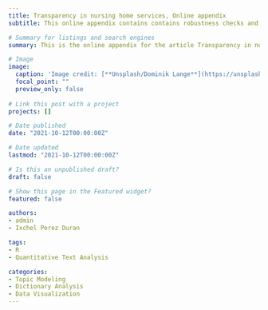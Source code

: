 ```yaml
---
title: Transparency in nursing home services, Online appendix
subtitle: This online appendix contains contains robustness checks and model comparisons for the topic model in the original article.

# Summary for listings and search engines
summary: This is the online appendix for the article Transparency in nursing home services, a legal requirement and an issue of concern before and during COVID-19 in Spain? which contains robustness checks and model comparisons for the topic model.

# Image
image:
  caption: 'Image credit: [**Unsplash/Dominik Lange**](https://unsplash.com/photos/VUOiQW4OeLI)'
  focal_point: ""
  preview_only: false
  
# Link this post with a project
projects: []

# Date published
date: "2021-10-12T00:00:00Z"

# Date updated
lastmod: "2021-10-12T00:00:00Z"

# Is this an unpublished draft?
draft: false

# Show this page in the Featured widget?
featured: false

authors:
- admin
- Ixchel Perez Duran

tags:
- R
- Quantitative Text Analysis

categories:
- Topic Modeling
- Dictionary Analysis
- Data Visualization
---
```

